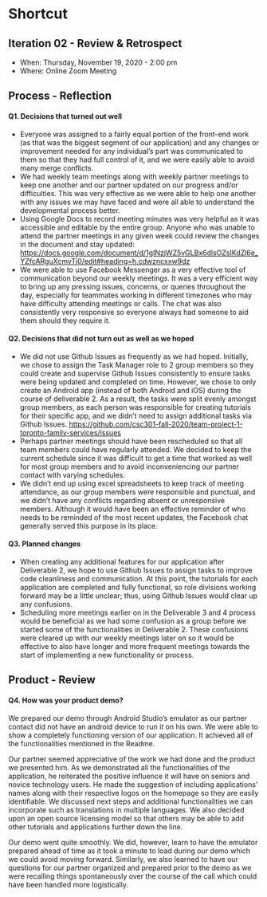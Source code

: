 # Shortcut

## Iteration 02 - Review & Retrospect

  * When: Thursday, November 19, 2020 - 2:00 pm
  * Where: Online Zoom Meeting
 
## Process - Reflection

#### Q1. Decisions that turned out well
  * Everyone was assigned to a fairly equal portion of the front-end work (as that was the biggest segment of our application) and any changes or improvement needed for any individual’s part was communicated to them so that they had full control of it, and we were easily able to avoid many merge conflicts.
  * We had weekly team meetings along with weekly partner meetings to keep one another and our partner updated on our progress and/or difficulties. This was very effective as we were able to help one another with any issues we may have faced and were all able to understand the developmental process better.
  * Using Google Docs to record meeting minutes was very helpful as it was accessible and editable by the entire group. Anyone who was unable to attend the partner meetings in any given week could review the changes in the document and stay updated:
https://docs.google.com/document/d/1gINzjWZ5vGLBx6dlsOZsIKdZl6e_YZfcARguXcmvTj0/edit#heading=h.cdwzncxxw9dz
  * We were able to use Facebook Messenger as a very effective tool of communication beyond our weekly meetings. It was a very efficient way to bring up any pressing issues, concerns, or queries throughout the day, especially for teammates working in different timezones who may have difficulty attending meetings or calls. The chat was also consistently very responsive so everyone always had someone to aid them should they require it.
 
#### Q2. Decisions that did not turn out as well as we hoped
  * We did not use Github Issues as frequently as we had hoped. Initially, we chose to assign the Task Manager role to 2 group members so they could create and supervise Github Issues consistently to ensure tasks were being updated and completed on time. However, we chose to only create an Android app (instead of both Android and iOS) during the course of deliverable 2. As a result, the tasks were split evenly amongst group members, as each person was responsible for creating tutorials for their specific app, and we didn’t need to assign additional tasks via Github Issues.
https://github.com/csc301-fall-2020/team-project-1-toronto-family-services/issues
  * Perhaps partner meetings should have been rescheduled so that all team members could have regularly attended. We decided to keep the current schedule since it was difficult to get a time that worked as well for most group members and to avoid inconveniencing our partner contact with varying schedules.
  * We didn’t end up using excel spreadsheets to keep track of meeting attendance, as our group members were responsible and punctual, and we didn’t have any conflicts regarding absent or unresponsive members. Although it would have been an effective reminder of who needs to be reminded of the most recent updates, the Facebook chat generally served this purpose in its place.
 
#### Q3. Planned changes
  * When creating any additional features for our application after Deliverable 2, we hope to use Github Issues to assign tasks to improve code cleanliness and communication. At this point, the tutorials for each application are completed and fully functional, so role divisions working forward may be a little unclear; thus, using Github Issues would clear up any confusions.
  * Scheduling more meetings earlier on in the Deliverable 3 and 4 process would be beneficial as we had some confusion as a group before we started some of the functionalities in Deliverable 2. These confusions were cleared up with our weekly meetings later on so it would be effective to also have longer and more frequent meetings towards the start of implementing a new functionality or process.

## Product - Review

#### Q4. How was your product demo?

We prepared our demo through Android Studio’s emulator as our partner contact did not have an android device to run it on his own. We were able to show a completely functioning version of our application. It achieved all of the functionalities mentioned in the Readme.
 
Our partner seemed appreciative of the work we had done and the product we presented him. As we demonstrated all the functionalities of the application, he reiterated the positive influence it will have on seniors and novice technology users. He made the suggestion of including applications’ names along with their respective logos on the homepage so they are easily identifiable. We discussed next steps and additional functionalities we can incorporate such as translations in multiple languages. We also decided upon an open source licensing model so that others may be able to add other tutorials and applications further down the line.
 
Our demo went quite smoothly. We did, however, learn to have the emulator prepared ahead of time as it took a minute to load during our demo which we could avoid moving forward. Similarly, we also learned to have our questions for our partner organized and prepared prior to the demo as we were recalling things spontaneously over the course of the call which could have been handled more logistically.
